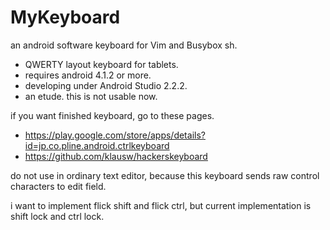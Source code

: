 # MyKeyboard

an android software keyboard for Vim and Busybox sh.

* QWERTY layout keyboard for tablets.
* requires android 4.1.2 or more.
* developing under Android Studio 2.2.2.
* an etude. this is not usable now.

if you want finished keyboard, go to these pages.
* https://play.google.com/store/apps/details?id=jp.co.pline.android.ctrlkeyboard
* https://github.com/klausw/hackerskeyboard


do not use in ordinary text editor,
because this keyboard sends raw control characters to edit field.

i want to implement flick shift and flick ctrl,
but current implementation is shift lock and ctrl lock.
